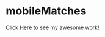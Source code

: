 # mobileMatches

Click [Here](https://github.com/marina-ramirez/mobileMatches/) to see my awesome work!
